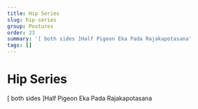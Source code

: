 ```yaml
---
title: Hip Series
slug: hip-series
group: Postures
order: 23
summary: '[ both sides ]Half Pigeon Eka Pada Rajakapotasana'
tags: []
---
```

# Hip Series

[ both sides ]Half Pigeon Eka Pada Rajakapotasana
